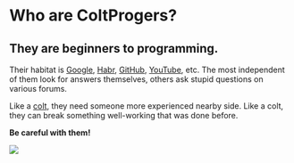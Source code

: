 # Who are ColtProgers?


## They are beginners to programming. 

Their habitat is [Google](google.com), [Habr](https://habr.com), [GitHub](https://github.com/), [YouTube](https://www.youtube.com/), etc. The most independent of them look for answers themselves, others ask stupid questions on various forums. 

Like a [colt](https://www.merriam-webster.com/dictionary/colt), they need someone more experienced nearby side. Like a colt, they can break something well-working that was done before. 

**Be careful with them!**

![](https://sun9-26.userapi.com/impf/c851020/v851020825/b9c29/tBZ8WhBdpP0.jpg?size=807x537&quality=96&sign=f5e3d1084e891b6b7353ff552058247b&type=album)